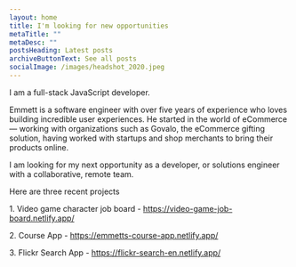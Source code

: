 ```yaml
---
layout: home
title: I'm looking for new opportunities
metaTitle: ""
metaDesc: ""
postsHeading: Latest posts
archiveButtonText: See all posts
socialImage: /images/headshot_2020.jpeg
---
```


I am a full-stack JavaScript developer. 

Emmett is a software engineer with over five years of experience who loves building incredible user experiences. He started in the world of eCommerce — working with organizations such as Govalo, the eCommerce gifting solution, having worked with startups and shop merchants to bring their products online.

I am looking for my next opportunity as a developer, or solutions engineer with a collaborative, remote team.

H﻿ere are three recent projects

1﻿. Video game character job board - https://video-game-job-board.netlify.app/ 

2﻿. Course App - https://emmetts-course-app.netlify.app/

3﻿. Flickr Search App - https://flickr-search-en.netlify.app/




﻿ 
